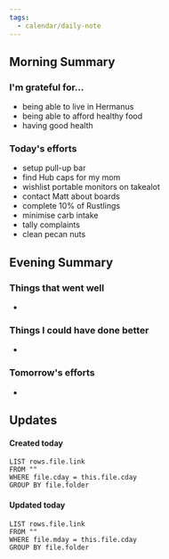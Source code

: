 ```yaml
---
tags:
  - calendar/daily-note
---
```


## Morning Summary

### I'm grateful for...

- being able to live in Hermanus
- being able to afford healthy food
- having good health

### Today's efforts

- setup pull-up bar
- find Hub caps for my mom
- wishlist portable monitors on takealot
- contact Matt about boards
- complete 10% of Rustlings
- minimise carb intake
- tally complaints
- clean pecan nuts 

## Evening Summary

### Things that went well

-

### Things I could have done better

-

### Tomorrow's efforts

-

## Updates

#### Created today

```dataview
LIST rows.file.link
FROM ""
WHERE file.cday = this.file.cday
GROUP BY file.folder
```

#### Updated today

```dataview
LIST rows.file.link
FROM ""
WHERE file.mday = this.file.cday
GROUP BY file.folder
```
